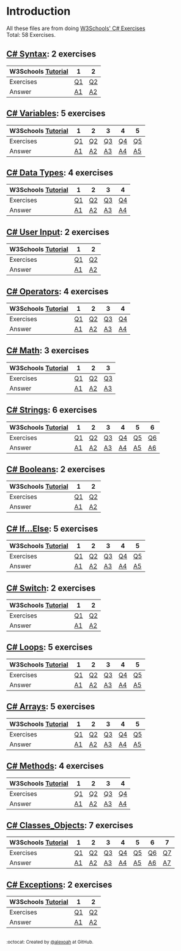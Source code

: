 # Introduction
All these files are from doing [W3Schools' C# Exercises](https://www.w3schools.com/cs/exercise.asp)  
Total: 58 Exercises.

## [C# Syntax](./CS-Syntax): 2 exercises
| W3Schools [Tutorial](https://www.w3schools.com/cs/cs_syntax.asp) | 1 | 2 |
| :--- | --- | --- |
| Exercises | [Q1](https://www.w3schools.com/cs/exercise.asp?filename=exercise_syntax1) | [Q2](https://www.w3schools.com/cs/exercise.asp?filename=exercise_syntax2) |
| Answer | [A1](./CS-Syntax/csSyntaxE1.cs) | [A2](./CS-Syntax/csSyntaxE2.cs) |

## [C# Variables](./CS-Variables): 5 exercises
| W3Schools [Tutorial](https://www.w3schools.com/cs/cs_variables.asp) | 1 | 2 | 3 | 4 | 5 |
| :--- | --- | --- | --- | --- | --- |
| Exercises | [Q1](https://www.w3schools.com/cs/exercise.asp?filename=exercise_variables1) | [Q2](https://www.w3schools.com/cs/exercise.asp?filename=exercise_variables2) | [Q3](https://www.w3schools.com/cs/exercise.asp?filename=exercise_variables3) | [Q4](https://www.w3schools.com/cs/exercise.asp?filename=exercise_variables4) | [Q5](https://www.w3schools.com/cs/exercise.asp?filename=exercise_variables5) |
| Answer | [A1](./CS-Variables/csVariablesE1.cs) | [A2](./CS-Variables/csVariablesE2.cs) | [A3](./CS-Variables/csVariablesE3.cs) | [A4](./CS-Variables/csVariablesE4.cs) | [A5](./CS-Variables/csVariablesE5.cs) |

## [C# Data Types](./CS-DataTypes): 4 exercises
| W3Schools [Tutorial](https://www.w3schools.com/cs/cs_data_types.asp) | 1 | 2 | 3 | 4 |
| :--- | --- | --- | --- | --- |
| Exercises | [Q1](https://www.w3schools.com/cs/exercise.asp?filename=exercise_data_types1) | [Q2](https://www.w3schools.com/cs/exercise.asp?filename=exercise_data_types2) | [Q3](https://www.w3schools.com/cs/exercise.asp?filename=exercise_data_types3) | [Q4](https://www.w3schools.com/cs/exercise.asp?filename=exercise_data_types4) |
| Answer | [A1](./CS-DataTypes/csDataTypesE1.cs) | [A2](./CS-DataTypes/csDataTypesE2.cs) | [A3](./CS-DataTypes/csDataTypesE3.cs) | [A4](./CS-DataTypes/csDataTypesE4.cs) |

## [C# User Input](./CS-UserInput): 2 exercises
| W3Schools [Tutorial](https://www.w3schools.com/cs/cs_user_input.asp) | 1 | 2 |
| :--- | --- | --- |
| Exercises | [Q1](https://www.w3schools.com/cs/exercise.asp?filename=exercise_user_input1) | [Q2](https://www.w3schools.com/cs/exercise.asp?filename=exercise_user_input2) |
| Answer | [A1](./CS-UserInput/csUserInputE1.cs) | [A2](./CS-UserInput/csUserInputE2.cs) |

## [C# Operators](./CS-Operators): 4 exercises
| W3Schools [Tutorial](https://www.w3schools.com/cs/cs_operators.asp) | 1 | 2 | 3 | 4 |
| :--- | --- | --- | --- | --- |
| Exercises | [Q1](https://www.w3schools.com/cs/exercise.asp?filename=exercise_operators1) | [Q2](https://www.w3schools.com/cs/exercise.asp?filename=exercise_operators2) | [Q3](https://www.w3schools.com/cs/exercise.asp?filename=exercise_operators3) | [Q4](https://www.w3schools.com/cs/exercise.asp?filename=exercise_operators4) |
| Answer | [A1](./CS-Operators/csOperatorsE1.cs) | [A2](./CS-Operators/csOperatorsE2.cs) | [A3](./CS-Operators/csOperatorsE3.cs) | [A4](./CS-Operators/csOperatorsE4.cs) |

## [C# Math](./CS-Math): 3 exercises
| W3Schools [Tutorial](https://www.w3schools.com/cs/cs_math.asp) | 1 | 2 | 3 |
| :--- | --- | --- | --- |
| Exercises | [Q1](https://www.w3schools.com/cs/exercise.asp?filename=exercise_math1) | [Q2](https://www.w3schools.com/cs/exercise.asp?filename=exercise_math2) | [Q3](https://www.w3schools.com/cs/exercise.asp?filename=exercise_math3) |
| Answer | [A1](./CS-Math/csMathE1.cs) | [A2](./CS-Math/csMathE2.cs) | [A3](./CS-Math/csMathE3.cs) |

## [C# Strings](./CS-Strings): 6 exercises
| W3Schools [Tutorial](https://www.w3schools.com/cs/cs_strings.asp) | 1 | 2 | 3 | 4 | 5 | 6 |
| :--- | --- | --- | --- | --- | --- | --- |
| Exercises | [Q1](https://www.w3schools.com/cs/exercise.asp?filename=exercise_strings1) | [Q2](https://www.w3schools.com/cs/exercise.asp?filename=exercise_strings2) | [Q3](https://www.w3schools.com/cs/exercise.asp?filename=exercise_strings3) | [Q4](https://www.w3schools.com/cs/exercise.asp?filename=exercise_strings4) | [Q5](https://www.w3schools.com/cs/exercise.asp?filename=exercise_strings5) | [Q6](https://www.w3schools.com/cs/exercise.asp?filename=exercise_strings6) |
| Answer | [A1](./CS-Strings/csStringsE1.cs) | [A2](./CS-Strings/csStringsE2.cs) | [A3](./CS-Strings/csStringsE3.cs) | [A4](./CS-Strings/csStringsE4.cs) | [A5](./CS-Strings/csStringsE5.cs) | [A6](./CS-Strings/csStringsE6.cs) |

## [C# Booleans](./CS-Booleans): 2 exercises
| W3Schools [Tutorial](https://www.w3schools.com/cs/cs_booleans.asp) | 1 | 2 |
| :--- | --- | --- |
| Exercises | [Q1](https://www.w3schools.com/cs/exercise.asp?filename=exercise_booleans1) | [Q2](https://www.w3schools.com/cs/exercise.asp?filename=exercise_booleans2) |
| Answer | [A1](./CS-Booleans/csBooleansE1.cs) | [A2](./CS-Booleans/csBooleansE2.cs) |

## [C# If...Else](./CS-IfElse): 5 exercises
| W3Schools [Tutorial](https://www.w3schools.com/cs/cs_conditions.asp) | 1 | 2 | 3 | 4 | 5 |
| :--- | --- | --- | --- | --- | --- |
| Exercises | [Q1](https://www.w3schools.com/cs/exercise.asp?filename=exercise_conditions1) | [Q2](https://www.w3schools.com/cs/exercise.asp?filename=exercise_conditions2) | [Q3](https://www.w3schools.com/cs/exercise.asp?filename=exercise_conditions3) | [Q4](https://www.w3schools.com/cs/exercise.asp?filename=exercise_conditions4) | [Q5](https://www.w3schools.com/cs/exercise.asp?filename=exercise_conditions5) |
| Answer | [A1](./CS-IfElse/csIfElseE1.cs) | [A2](./CS-IfElse/csIfElseE2.cs) | [A3](./CS-IfElse/csIfElseE3.cs) | [A4](./CS-IfElse/csIfElseE4.cs) | [A5](./CS-IfElse/csIfElseE5.cs) |

## [C# Switch](./CS-Switch): 2 exercises
| W3Schools [Tutorial](https://www.w3schools.com/cs/cs_switch.asp) | 1 | 2 |
| :--- | --- | --- |
| Exercises | [Q1](https://www.w3schools.com/cs/exercise.asp?filename=exercise_switch1) | [Q2](https://www.w3schools.com/cs/exercise.asp?filename=exercise_switch2) |
| Answer | [A1](./CS-Switch/csSwitchE1.cs) | [A2](./CS-Switch/csSwitchE2.cs) |

## [C# Loops](./CS-Loops): 5 exercises
| W3Schools [Tutorial](https://www.w3schools.com/cs/cs_while_loop.asp) | 1 | 2 | 3 | 4 | 5 |
| :--- | --- | --- | --- | --- | --- |
| Exercises | [Q1](https://www.w3schools.com/cs/exercise.asp?filename=exercise_while_loop1) | [Q2](https://www.w3schools.com/cs/exercise.asp?filename=exercise_while_loop2) | [Q3](https://www.w3schools.com/cs/exercise.asp?filename=exercise_while_loop3) | [Q4](https://www.w3schools.com/cs/exercise.asp?filename=exercise_while_loop4) | [Q5](https://www.w3schools.com/cs/exercise.asp?filename=exercise_while_loop5) |
| Answer | [A1](./CS-Loops/csLoopsE1.cs) | [A2](./CS-Loops/csLoopsE2.cs) | [A3](./CS-Loops/csLoopsE3.cs) | [A4](./CS-Loops/csLoopsE4.cs) | [A5](./CS-Loops/csLoopsE5.cs) |

## [C# Arrays](./CS-Arrays): 5 exercises
| W3Schools [Tutorial](https://www.w3schools.com/cs/cs_arrays.asp) | 1 | 2 | 3 | 4 | 5 |
| :--- | --- | --- | --- | --- | --- |
| Exercises | [Q1](https://www.w3schools.com/cs/exercise.asp?filename=exercise_arrays1) | [Q2](https://www.w3schools.com/cs/exercise.asp?filename=exercise_arrays2) | [Q3](https://www.w3schools.com/cs/exercise.asp?filename=exercise_arrays3) | [Q4](https://www.w3schools.com/cs/exercise.asp?filename=exercise_arrays4) | [Q5](https://www.w3schools.com/cs/exercise.asp?filename=exercise_arrays5) |
| Answer | [A1](./CS-Arrays/csArraysE1.cs) | [A2](./CS-Arrays/csArraysE2.cs) | [A3](./CS-Arrays/csArraysE3.cs) | [A4](./CS-Arrays/csArraysE4.cs) | [A5](./CS-Arrays/csArraysE5.cs) |

## [C# Methods](./CS-Methods): 4 exercises
| W3Schools [Tutorial](https://www.w3schools.com/cs/cs_methods.asp) | 1 | 2 | 3 | 4 |
| :--- | --- | --- | --- | --- |
| Exercises | [Q1](https://www.w3schools.com/cs/exercise.asp?filename=exercise_methods1) | [Q2](https://www.w3schools.com/cs/exercise.asp?filename=exercise_methods2) | [Q3](https://www.w3schools.com/cs/exercise.asp?filename=exercise_methods3) | [Q4](https://www.w3schools.com/cs/exercise.asp?filename=exercise_methods4) |
| Answer | [A1](./CS-Methods/csMethodsE1.cs) | [A2](./CS-Methods/csMethodsE2.cs) | [A3](./CS-Methods/csMethodsE3.cs) | [A4](./CS-Methods/csMethodsE4.cs) |

## [C# Classes_Objects](./CS-Classes_Objects): 7 exercises
| W3Schools [Tutorial](https://www.w3schools.com/cs/cs_classes.asp) | 1 | 2 | 3 | 4 | 5 | 6 | 7 |
| :--- | --- | --- | --- | --- | --- | --- | --- |
| Exercises | [Q1](https://www.w3schools.com/cs/exercise.asp?filename=exercise_classes1) | [Q2](https://www.w3schools.com/cs/exercise.asp?filename=exercise_classes2) | [Q3](https://www.w3schools.com/cs/exercise.asp?filename=exercise_classes3) | [Q4](https://www.w3schools.com/cs/exercise.asp?filename=exercise_classes4) | [Q5](https://www.w3schools.com/cs/exercise.asp?filename=exercise_classes5) | [Q6](https://www.w3schools.com/cs/exercise.asp?filename=exercise_classes6) | [Q7](https://www.w3schools.com/cs/exercise.asp?filename=exercise_classes7) |
| Answer | [A1](./CS-Classes_Objects/csClasses_ObjectsE1.cs) | [A2](./CS-Classes_Objects/csClasses_ObjectsE2.cs) | [A3](./CS-Classes_Objects/csClasses_ObjectsE3.cs) | [A4](./CS-Classes_Objects/csClasses_ObjectsE4.cs) | [A5](./CS-Classes_Objects/csClasses_ObjectsE5.cs) | [A6](./CS-Classes_Objects/csClasses_ObjectsE6.cs) | [A7](./CS-Classes_Objects/csClasses_ObjectsE7.cs) |

## [C# Exceptions](./CS-Exceptions): 2 exercises
| W3Schools [Tutorial](https://www.w3schools.com/cs/cs_exceptions.asp) | 1 | 2 |
| :--- | --- | --- |
| Exercises | [Q1](https://www.w3schools.com/cs/exercise.asp?filename=exercise_exceptions1) | [Q2](https://www.w3schools.com/cs/exercise.asp?filename=exercise_exceptions2) |
| Answer | [A1](./CS-Exceptions/csExceptionsE1.cs) | [A2](./CS-Exceptions/csExceptionsE2.cs) |

##
<sup>:octocat: Created by [@alexoah](http://github.com/alexoah) at GitHub.</sup>